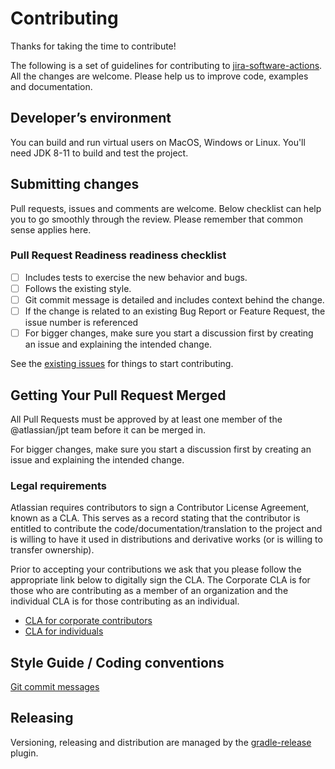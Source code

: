 # Contributing

Thanks for taking the time to contribute! 

The following is a set of guidelines for contributing to [jira-software-actions](README.md).
All the changes are welcome. Please help us to improve code, examples and documentation.

## Developer’s environment

You can build and run virtual users on MacOS, Windows or Linux. You'll need JDK 8-11 to build and test the project.

## Submitting changes
 
Pull requests, issues and comments are welcome. Below checklist can help you to go smoothly through the review.
Please remember that common sense applies here. 

### Pull Request Readiness readiness checklist

  * [ ] Includes tests to exercise the new behavior and bugs.
  * [ ] Follows the existing style.
  * [ ] Git commit message is detailed and includes context behind the change.
  * [ ] If the change is related to an existing Bug Report or Feature Request,
  the issue number is referenced
  * [ ] For bigger changes, make sure you start a discussion first by creating 
  an issue and explaining the intended
   change.

See the [existing issues](https://ecosystem.atlassian.net/projects/JPERF/issues/?filter=allissues) for things to start contributing.

## Getting Your Pull Request Merged

All Pull Requests must be approved by at least one member of the @atlassian/jpt team
before it can be merged in.

For bigger changes, make sure you start a discussion first by creating
an issue and explaining the intended change.

### Legal requirements

Atlassian requires contributors to sign a Contributor License Agreement,
known as a CLA. This serves as a record stating that the contributor is
entitled to contribute the code/documentation/translation to the project
and is willing to have it used in distributions and derivative works
(or is willing to transfer ownership).

Prior to accepting your contributions we ask that you please follow the appropriate
link below to digitally sign the CLA. The Corporate CLA is for those who are
contributing as a member of an organization and the individual CLA is for
those contributing as an individual.

* [CLA for corporate contributors](https://na2.docusign.net/Member/PowerFormSigning.aspx?PowerFormId=e1c17c66-ca4d-4aab-a953-2c231af4a20b)
* [CLA for individuals](https://na2.docusign.net/Member/PowerFormSigning.aspx?PowerFormId=3f94fbdc-2fbe-46ac-b14c-5d152700ae5d)

## Style Guide / Coding conventions

[Git commit messages](https://chris.beams.io/posts/git-commit/)

## Releasing

Versioning, releasing and distribution are managed by the [gradle-release] plugin.

[gradle-release]: https://bitbucket.org/atlassian/gradle-release/src/release-0.5.0/README.md
